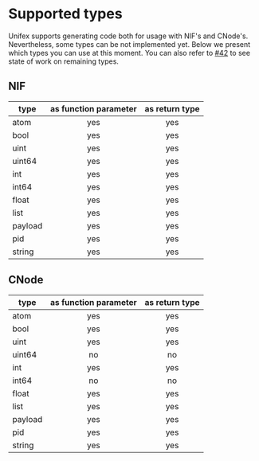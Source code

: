# Supported types

Unifex supports generating code both for usage with NIF's and CNode's. 
Nevertheless, some types can be not implemented yet.
Below we present which types you can use at this moment. 
You can also refer to [#42](https://github.com/membraneframework/unifex/issues/42) to see 
state of work on remaining types.

## NIF
| type    | as function parameter | as return type  |
| ------- | :-------------------: | :-------------: |
| atom    | yes                   | yes             |
| bool    | yes                   | yes             |
| uint    | yes                   | yes             |
| uint64  | yes                   | yes             |
| int     | yes                   | yes             |
| int64   | yes                   | yes             |
| float   | yes                   | yes             |
| list    | yes                   | yes             |
| payload | yes                   | yes             |
| pid     | yes                   | yes             |
| string  | yes                   | yes             |

## CNode
| type    | as function parameter | as return type  |
| ------- | :-------------------: | :-------------: |
| atom    | yes                   | yes             |
| bool    | yes                   | yes             |
| uint    | yes                   | yes             |
| uint64  | no                    | no              |
| int     | yes                   | yes             |
| int64   | no                    | no              |
| float   | yes                   | yes             |
| list    | yes                   | yes             |
| payload | yes                   | yes             |
| pid     | yes                   | yes             |
| string  | yes                   | yes             |
